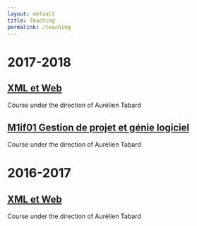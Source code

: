 ```yaml
---
layout: default
title: Teaching
permalink: /teaching
---
```

# 2017-2018

## [XML et Web](http://tabard.fr/cours/2018/xmlweb)
Course under the direction of Aurélien Tabard

## [M1if01 Gestion de projet et génie logiciel](http://tabard.fr/cours/2017/mif01/)
Course under the direction of Aurélien Tabard

# 2016-2017

## [XML et Web](http://tabard.fr/cours/2018/xmlweb)
Course under the direction of Aurélien Tabard
